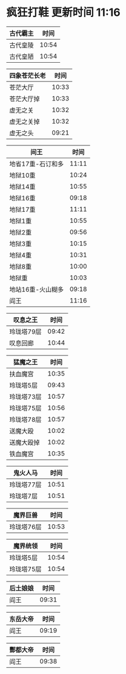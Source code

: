 # 疯狂打鞋 更新时间 11:16

| 古代霸主   | 时间    |
|--------|-------|
| 古代皇陵 | 10:54 |
| 古代皇陋 | 10:54 |

| 四象苍茫长老   | 时间    |
|--------|-------|
| 苍茫大厅 | 10:33 |
| 苍茫大厅掉 | 10:33 |
| 虚无之关 | 10:32 |
| 虚无之关掉 | 10:32 |
| 虚无之头 | 09:21 |

| 间王   | 时间    |
|--------|-------|
| 地省17重-石订和多 | 11:11 |
| 地狱10重 | 10:24 |
| 地狱14重 | 10:55 |
| 地狱16重 | 09:18 |
| 地狱17重 | 11:11 |
| 地狱1重 | 10:55 |
| 地狱2重 | 09:56 |
| 地狱3重 | 10:15 |
| 地狱4重 | 10:31 |
| 地狱8重 | 10:00 |
| 地狱重 | 10:03 |
| 地站16重-火山糊多 | 09:18 |
| 阎王 | 11:16 |

| 叹息之王   | 时间    |
|--------|-------|
| 玲珑塔79层 | 09:42 |
| 叹息回廊 | 10:44 |

| 猛魔之王   | 时间    |
|--------|-------|
| 扶血魔宫 | 10:35 |
| 玲珑塔5层 | 09:43 |
| 玲珑塔73层 | 10:57 |
| 玲珑塔75层 | 10:56 |
| 玲珑塔78层 | 10:57 |
| 送魔大殴 | 10:02 |
| 送魔大殴掉 | 10:02 |
| 铁血魔宫 | 10:35 |

| 鬼火人马   | 时间    |
|--------|-------|
| 玲珑塔77层 | 10:51 |
| 玲珑塔7层 | 10:51 |

| 魔界巨兽   | 时间    |
|--------|-------|
| 玲珑塔76层 | 10:53 |

| 魔界统领   | 时间    |
|--------|-------|
| 玲珑塔5层 | 10:54 |
| 玲珑塔75层 | 10:54 |

| 后土娘娘   | 时间    |
|--------|-------|
| 阎王 | 09:31 |

| 东岳大帝   | 时间    |
|--------|-------|
| 阎王 | 09:19 |

| 酆都大帝   | 时间    |
|--------|-------|
| 阎王 | 09:38 |